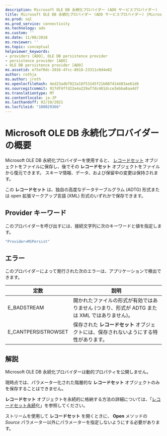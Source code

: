 ```yaml
---
description: Microsoft OLE DB 永続化プロバイダー (ADO サービスプロバイダー)
title: Microsoft OLE DB 永続化プロバイダー (ADO サービスプロバイダー) |Microsoft Docs
ms.prod: sql
ms.prod_service: connectivity
ms.technology: ado
ms.custom: ''
ms.date: 11/08/2018
ms.reviewer: ''
ms.topic: conceptual
helpviewer_keywords:
- providers [ADO], OLE DB persistence provider
- persistence provider [ADO]
- OLE DB persistence provider [ADO]
ms.assetid: e75ef0dc-2016-4fcc-8918-23311c0d4e02
author: rothja
ms.author: jroth
ms.openlocfilehash: 4ed23adb7922a18f53245f21b087414403ae61d8
ms.sourcegitcommit: 917df4ffd22e4a229af7dc481dcce3ebba0aa4d7
ms.translationtype: MT
ms.contentlocale: ja-JP
ms.lasthandoff: 02/10/2021
ms.locfileid: "100029366"
---
```

# <a name="microsoft-ole-db-persistence-provider-overview"></a>Microsoft OLE DB 永続化プロバイダーの概要
Microsoft OLE DB 永続化プロバイダーを使用すると、 [レコードセット](../../reference/ado-api/recordset-object-ado.md) オブジェクトをファイルに保存し、後でその **レコードセット** オブジェクトをファイルから復元できます。 スキーマ情報、データ、および保留中の変更は保持されます。

 この **レコードセット** は、独自の高度なデータテーブルグラム (ADTG) 形式または open 拡張マークアップ言語 (XML) 形式のいずれかで保存できます。

## <a name="provider-keyword"></a>Provider キーワード
 このプロバイダーを呼び出すには、接続文字列に次のキーワードと値を指定します。

```vb
"Provider=MSPersist"
```

## <a name="errors"></a>エラー
 このプロバイダーによって発行された次のエラーは、アプリケーションで検出できます。

|定数|説明|
|--------------|-----------------|
|E_BADSTREAM|開かれたファイルの形式が有効ではありません (つまり、形式が ADTG または XML ではありません)。|
|E_CANTPERSISTROWSET|保存された **レコードセット** オブジェクトには、保存されないようにする特性があります。|

## <a name="remarks"></a>解説
 Microsoft OLE DB 永続化プロバイダーは動的プロパティを公開しません。

 現時点では、パラメーター化された階層的な **レコードセット** オブジェクトのみを保存することはできません。

 **レコードセット** オブジェクトを永続的に格納する方法の詳細については、「[レコードセット永続](../data/more-about-recordset-persistence.md)化」を参照してください。

 ストリームを使用して **レコードセット** を開くときに、 **Open** メソッドの *Source* パラメーター以外にパラメーターを指定しないようにする必要があります。
